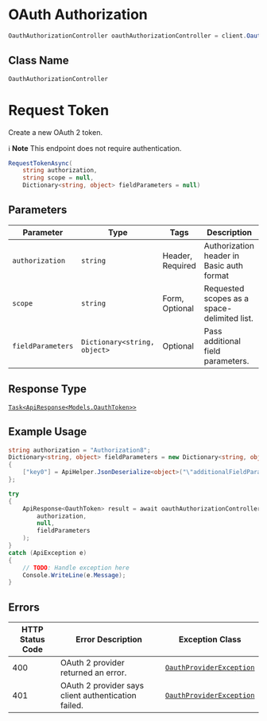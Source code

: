 # OAuth Authorization

```csharp
OauthAuthorizationController oauthAuthorizationController = client.OauthAuthorizationController;
```

## Class Name

`OauthAuthorizationController`


# Request Token

Create a new OAuth 2 token.

:information_source: **Note** This endpoint does not require authentication.

```csharp
RequestTokenAsync(
    string authorization,
    string scope = null,
    Dictionary<string, object> fieldParameters = null)
```

## Parameters

| Parameter | Type | Tags | Description |
|  --- | --- | --- | --- |
| `authorization` | `string` | Header, Required | Authorization header in Basic auth format |
| `scope` | `string` | Form, Optional | Requested scopes as a space-delimited list. |
| `fieldParameters` | `Dictionary<string, object>` | Optional | Pass additional field parameters. |

## Response Type

[`Task<ApiResponse<Models.OauthToken>>`](../../doc/models/oauth-token.md)

## Example Usage

```csharp
string authorization = "Authorization8";
Dictionary<string, object> fieldParameters = new Dictionary<string, object>
{
    ["key0"] = ApiHelper.JsonDeserialize<object>("\"additionalFieldParams9\""),
};

try
{
    ApiResponse<OauthToken> result = await oauthAuthorizationController.RequestTokenAsync(
        authorization,
        null,
        fieldParameters
    );
}
catch (ApiException e)
{
    // TODO: Handle exception here
    Console.WriteLine(e.Message);
}
```

## Errors

| HTTP Status Code | Error Description | Exception Class |
|  --- | --- | --- |
| 400 | OAuth 2 provider returned an error. | [`OauthProviderException`](../../doc/models/oauth-provider-exception.md) |
| 401 | OAuth 2 provider says client authentication failed. | [`OauthProviderException`](../../doc/models/oauth-provider-exception.md) |

